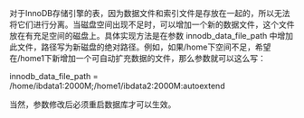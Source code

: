 

对于InnoDB存储引擎的表，因为数据文件和索引文件是存放在一起的，所以无法将它们进行分离。当磁盘空间出现不足时，可以增加一个新的数据文件，这个文件放在有充足空间的磁盘上。具体实现方法是在参数 innodb_data_file_path 中增加此文件，路径写为新磁盘的绝对路径。例如，如果/home下空间不足，希望在/home1下新增加一个可自动扩充数据的文件，那么参数就可以这么写：

innodb_data_file_path = /home/ibdata1:2000M;/home1/ibdata2:2000M:autoextend

当然，参数修改后必须重启数据库才可以生效。



